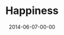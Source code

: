 ---
layout: message
category: message
series: "Meaning"
title: "Happiness"
date: 2014-06-07-00-00
message_id: 867
audio: "http://s3.amazonaws.com/crossroads-media/messages/audio/meaning_01.mp3"
audio-duration: ":"
program: "http://s3.amazonaws.com/crossroads-media/documents/06_07-08_02_14Program.pdf"
description: "Brian Tome talks about the meaning of happiness."
video: "http://s3.amazonaws.com/crossroads-media/messages/video/meaning_01.mp4"
video-duration: ":"
yt-embed-url: "//www.youtube.com/embed/js_iE7F_xlA"
video-image: "http://s3.amazonaws.com/crossroads-media/images/meaning_01_still.jpg"
tag: 
 - brian-tome
 - crossroads
 - crossroads-church
 - happiness
 - program
 - meaning
explicit: false
---
